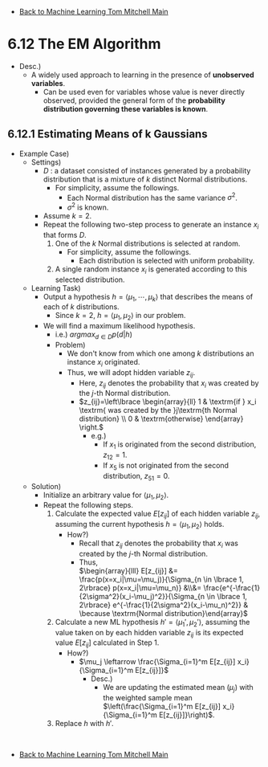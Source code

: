 * [Back to Machine Learning Tom Mitchell Main](../../main.md)

# 6.12 The EM Algorithm
- Desc.)
  - A widely used approach to learning in the presence of **unobserved variables**.
    - Can be used even for variables whose value is never directly observed, provided the general form of the **probability distribution governing these variables is known**. 

## 6.12.1 Estimating Means of k Gaussians
- Example Case)
  - Settings)
    - $D$ : a dataset consisted of instances generated by a probability distribution that is a mixture of $k$ distinct Normal distributions.
      - For simplicity, assume the followings.
           - Each Normal distribution has the same variance $\sigma^2$.
           - $\sigma^2$ is known.
    - Assume $k=2$.
    - Repeat the following two-step process to generate an instance $x_i$ that forms $D$.
      1. One of the $k$ Normal distributions is selected at random.
         - For simplicity, assume the followings.
           - Each distribution is selected with uniform probability.
      2. A single random instance $x_i$ is generated according to this selected distribution.
  - Learning Task)
    - Output a hypothesis $h=\langle \mu_1, \cdots, \mu_k \rangle$ that describes the means of each of $k$ distributions.
      - Since $k=2$, $h=\langle \mu_1,\mu_2 \rangle$ in our problem.
    - We will find a maximum likelihood hypothesis.
      - i.e.) $argmax_{d \in D} p(d|h)$
      - Problem)
        - We don't know from which one among $k$ distributions an instance $x_i$ originated.
        - Thus, we will adopt hidden variable $z_{ij}$.
          - Here, $z_{ij}$ denotes the probability that $x_i$ was created by the $j$-th Normal distribution.
          - $`z_{ij}=\left\lbrace \begin{array}{ll} 1 & \textrm{if } x_i \textrm{ was created by the }j\textrm{th Normal distribution} \\ 0 & \textrm{otherwise} \end{array} \right.`$
            - e.g.) 
              - If $x_1$ is originated from the second distribution, $z_{12}=1$.
              - If $x_5$ is not originated from the second distribution, $z_{51}=0$.
  - Solution)
    - Initialize an arbitrary value for $\langle \mu_1,\mu_2 \rangle$.
    - Repeat the following steps.
      1. Calculate the expected value $E[z_{ij}]$ of each hidden variable $z_{ij}$, assuming the current hypothesis $h=\langle \mu_1,\mu_2 \rangle$ holds.
         - How?)
           - Recall that $z_{ij}$ denotes the probability that $x_i$ was created by the $j$-th Normal distribution.   
           - Thus,   
             $`\begin{array}{lll} E[z_{ij}] &= \frac{p(x=x_i|\mu=\mu_j)}{\Sigma_{n \in \lbrace 1, 2\rbrace} p(x=x_i|\mu=\mu_n)} &\\&= \frac{e^{-\frac{1}{2\sigma^2}(x_i-\mu_j)^2}}{\Sigma_{n \in \lbrace 1, 2\rbrace} e^{-\frac{1}{2\sigma^2}(x_i-\mu_n)^2}} & \because \textrm{Normal distribution}\end{array}`$
      2. Calculate a new ML hypothesis $h' = \langle \mu_1',\mu_2' \rangle$, assuming the value taken on by each hidden variable $z_{ij}$ is its expected value $E[z_{ij}]$ calculated in Step 1.
         - How?)
           - $\mu_j \leftarrow \frac{\Sigma_{i=1}^m E[z_{ij}] x_i}{\Sigma_{i=1}^m E[z_{ij}]}$
             - Desc.)
               - We are updating the estimated mean $(\mu_j)$ with the weighted sample mean $\left(\frac{\Sigma_{i=1}^m E[z_{ij}] x_i}{\Sigma_{i=1}^m E[z_{ij}]}\right)$.
      3. Replace $h$ with $h'$.












<br>

* [Back to Machine Learning Tom Mitchell Main](../../main.md)